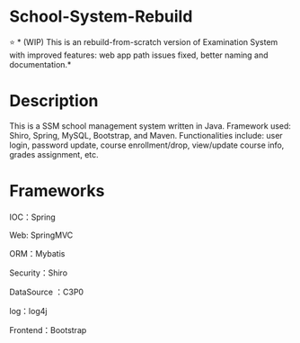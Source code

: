 # School-System-Rebuild 
:star:  * (WIP) This is an rebuild-from-scratch version of Examination System with improved features: web app path issues fixed, better naming and documentation.*

# Description
This is a SSM school management system written in Java. Framework used: Shiro, Spring, MySQL, Bootstrap, and Maven. Functionalities include: user login, password update, course enrollment/drop, view/update course info, grades assignment, etc.

# Frameworks
IOC：Spring

Web: SpringMVC

ORM：Mybatis

Security：Shiro

DataSource ：C3P0

log：log4j

Frontend：Bootstrap
